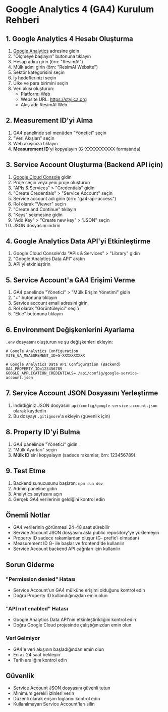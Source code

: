# Google Analytics 4 (GA4) Kurulum Rehberi

## 1. Google Analytics 4 Hesabı Oluşturma

1. [Google Analytics](https://analytics.google.com/) adresine gidin
2. "Ölçmeye başlayın" butonuna tıklayın
3. Hesap adını girin (örn: "ResimAI")
4. Mülk adını girin (örn: "ResimAI Website")
5. Sektör kategorisini seçin
6. İş hedeflerinizi seçin
7. Ülke ve para birimini seçin
8. Veri akışı oluşturun:
   - Platform: Web
   - Website URL: https://stylica.org
   - Akış adı: ResimAI Web

## 2. Measurement ID'yi Alma

1. GA4 panelinde sol menüden "Yönetici" seçin
2. "Veri Akışları" seçin
3. Web akışınıza tıklayın
4. **Measurement ID**'yi kopyalayın (G-XXXXXXXXXX formatında)

## 3. Service Account Oluşturma (Backend API için)

1. [Google Cloud Console](https://console.cloud.google.com/) gidin
2. Proje seçin veya yeni proje oluşturun
3. "APIs & Services" > "Credentials" gidin
4. "Create Credentials" > "Service Account" seçin
5. Service account adı girin (örn: "ga4-api-access")
6. Rol olarak "Viewer" seçin
7. "Create and Continue" tıklayın
8. "Keys" sekmesine gidin
9. "Add Key" > "Create new key" > "JSON" seçin
10. JSON dosyasını indirin

## 4. Google Analytics Data API'yi Etkinleştirme

1. Google Cloud Console'da "APIs & Services" > "Library" gidin
2. "Google Analytics Data API" aratın
3. API'yi etkinleştirin

## 5. Service Account'a GA4 Erişimi Verme

1. GA4 panelinde "Yönetici" > "Mülk Erişim Yönetimi" gidin
2. "+" butonuna tıklayın
3. Service account email adresini girin
4. Rol olarak "Görüntüleyici" seçin
5. "Ekle" butonuna tıklayın

## 6. Environment Değişkenlerini Ayarlama

`.env` dosyasını oluşturun ve şu değişkenleri ekleyin:

```env
# Google Analytics Configuration
VITE_GA_MEASUREMENT_ID=G-XXXXXXXXXX

# Google Analytics Data API Configuration (Backend)
GA4_PROPERTY_ID=123456789
GOOGLE_APPLICATION_CREDENTIALS=./api/config/google-service-account.json
```

## 7. Service Account JSON Dosyasını Yerleştirme

1. İndirdiğiniz JSON dosyasını `api/config/google-service-account.json` olarak kaydedin
2. Bu dosyayı `.gitignore`'a ekleyin (güvenlik için)

## 8. Property ID'yi Bulma

1. GA4 panelinde "Yönetici" gidin
2. "Mülk Ayarları" seçin
3. **Mülk ID**'sini kopyalayın (sadece rakamlar, örn: 123456789)

## 9. Test Etme

1. Backend sunucusunu başlatın: `npm run dev`
2. Admin paneline gidin
3. Analytics sayfasını açın
4. Gerçek GA4 verilerinin geldiğini kontrol edin

## Önemli Notlar

- GA4 verilerinin görünmesi 24-48 saat sürebilir
- Service Account JSON dosyasını asla public repository'ye yüklemeyin
- Property ID sadece rakamlardan oluşur (G- prefix'i olmadan)
- Measurement ID G- ile başlar ve frontend'de kullanılır
- Service Account backend API çağrıları için kullanılır

## Sorun Giderme

### "Permission denied" Hatası
- Service Account'un GA4 mülküne erişimi olduğunu kontrol edin
- Doğru Property ID kullandığınızdan emin olun

### "API not enabled" Hatası
- Google Analytics Data API'nin etkinleştirildiğini kontrol edin
- Doğru Google Cloud projesinde çalıştığınızdan emin olun

### Veri Gelmiyor
- GA4'e veri akışının başladığından emin olun
- En az 24 saat bekleyin
- Tarih aralığını kontrol edin

## Güvenlik

- Service Account JSON dosyasını güvenli tutun
- Minimum gerekli izinleri verin
- Düzenli olarak erişim loglarını kontrol edin
- Kullanılmayan Service Account'ları silin